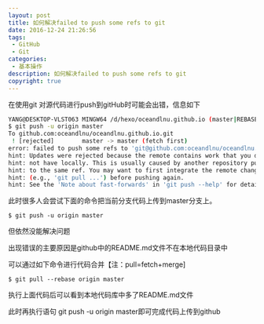```yaml
---
layout: post
title: 如何解决failed to push some refs to git
date: 2016-12-24 21:26:56
tags:
 - GitHub
 - Git
categories:
 - 基本操作
description: 如何解决failed to push some refs to git
copyright: true
---
```


在使用git 对源代码进行push到gitHub时可能会出错，信息如下

```bash
YANG@DESKTOP-VLST063 MINGW64 /d/hexo/oceandlnu.github.io (master|REBASE 1/2)
$ git push -u origin master
To github.com:oceandlnu/oceandlnu.github.io.git
 ! [rejected]        master -> master (fetch first)
error: failed to push some refs to 'git@github.com:oceandlnu/oceandlnu.github.io.git'
hint: Updates were rejected because the remote contains work that you do
hint: not have locally. This is usually caused by another repository pushing
hint: to the same ref. You may want to first integrate the remote changes
hint: (e.g., 'git pull ...') before pushing again.
hint: See the 'Note about fast-forwards' in 'git push --help' for details.
```

此时很多人会尝试下面的命令把当前分支代码上传到master分支上。

	$ git push -u origin master

但依然没能解决问题

出现错误的主要原因是github中的README.md文件不在本地代码目录中

可以通过如下命令进行代码合并【注：pull=fetch+merge]

	$ git pull --rebase origin master
执行上面代码后可以看到本地代码库中多了README.md文件

此时再执行语句 git push -u origin master即可完成代码上传到github